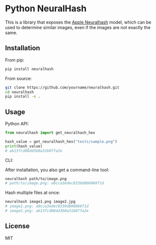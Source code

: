 # Python NeuralHash

This is a library that exposes the [Apple Neuralhash](https://www.apple.com/child-safety/pdf/CSAM_Detection_Technical_Summary.pdf) model, which can be used to determine similar images, even if the images are not exactly the same.

## Installation

From pip:

```bash
pip install neuralhash
```

From source:

```bash
git clone https://github.com/yourname/neuralhash.git
cd neuralhash
pip install -e .
```

## Usage

Python API:

```python
from neuralhash import get_neuralhash_hex

hash_value = get_neuralhash_hex("tests/sample.png")
print(hash_value)
# ab13fcd08dd3b0a31b07fa2e
```

CLI:

After installation, you also get a command-line tool:

```bash
neuralhash path/to/image.png
# path/to/image.png: a0cca3edec8339d006068f1d
```

Hash multiple files at once:

```bash
neuralhash image1.png image2.jpg
# image1.png: a0cca3edec8339d006068f1d
# image2.png: ab13fcd08dd3b0a31b07fa2e
```

## License

MIT